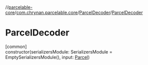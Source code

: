 //[parcelable-core](../../../index.md)/[com.chrynan.parcelable.core](../index.md)/[ParcelDecoder](index.md)/[ParcelDecoder](-parcel-decoder.md)

# ParcelDecoder

[common]\
constructor(serializersModule: SerializersModule = EmptySerializersModule(), input: [Parcel](../-parcel/index.md))
